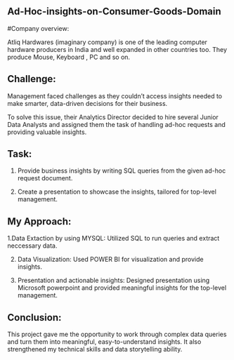 ## Ad-Hoc-insights-on-Consumer-Goods-Domain #

#Company overview:

Atliq  Hardwares (imaginary company) is one of the leading computer hardware producers in India and well expanded in other countries too. They produce Mouse, Keyboard , PC and so on. 



## Challenge:

Management faced challenges as they couldn’t access insights needed to make smarter, data-driven decisions for their business.

To solve this issue, their Analytics Director decided to hire several Junior Data Analysts and assigned them the task of handling ad-hoc requests and providing valuable insights.


## Task:

1. Provide business insights by writing SQL queries from the given ad-hoc request document.

2. Create a presentation to showcase the insights, tailored for top-level management.

## My Approach:

 1.Data Extaction by using MYSQL:
       Utilized SQL to run queries and extract neccessary data.
       
2. Data Visualization:
        Used POWER BI for visualization and provide insights.
   
4. Presentation and actionable insights:
        Designed presentation using Microsoft powerpoint and  provided meaningful insights for the top-level management.

   

## Conclusion:

This project gave me the opportunity to work through complex data queries and turn them into meaningful, easy-to-understand insights. 
It also strengthened my technical skills and data storytelling ability.



 


